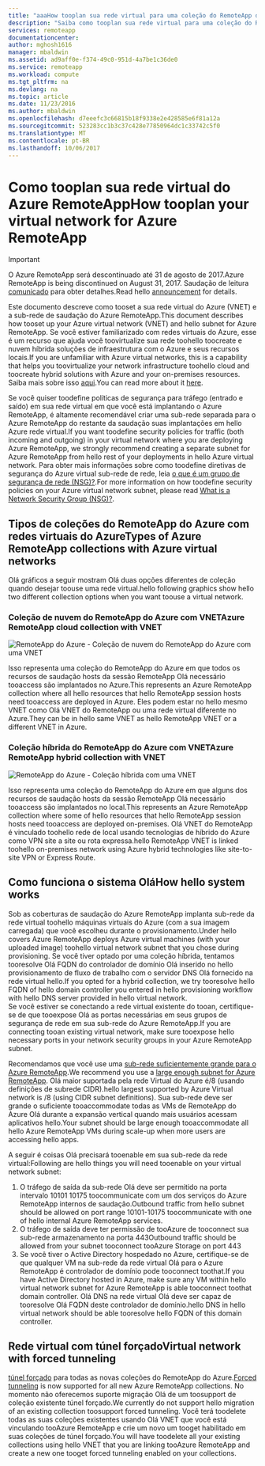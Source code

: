 ```yaml
---
title: "aaaHow tooplan sua rede virtual para uma coleção do RemoteApp do Azure | Microsoft Docs"
description: "Saiba como tooplan sua rede virtual para uma coleção do RemoteApp do Azure."
services: remoteapp
documentationcenter: 
author: mghosh1616
manager: mbaldwin
ms.assetid: ad9aff0e-f374-49c0-951d-4a7be1c36de0
ms.service: remoteapp
ms.workload: compute
ms.tgt_pltfrm: na
ms.devlang: na
ms.topic: article
ms.date: 11/23/2016
ms.author: mbaldwin
ms.openlocfilehash: d7eeefc3c66815b18f9338e2e428585e6f81a12a
ms.sourcegitcommit: 523283cc1b3c37c428e77850964dc1c33742c5f0
ms.translationtype: MT
ms.contentlocale: pt-BR
ms.lasthandoff: 10/06/2017
---
```

# <a name="how-tooplan-your-virtual-network-for-azure-remoteapp"></a><span data-ttu-id="aa293-103">Como tooplan sua rede virtual do Azure RemoteApp</span><span class="sxs-lookup"><span data-stu-id="aa293-103">How tooplan your virtual network for Azure RemoteApp</span></span>
> [!IMPORTANT]
> <span data-ttu-id="aa293-104">O Azure RemoteApp será descontinuado até 31 de agosto de 2017.</span><span class="sxs-lookup"><span data-stu-id="aa293-104">Azure RemoteApp is being discontinued on August 31, 2017.</span></span> <span data-ttu-id="aa293-105">Saudação de leitura [comunicado](https://go.microsoft.com/fwlink/?linkid=821148) para obter detalhes.</span><span class="sxs-lookup"><span data-stu-id="aa293-105">Read hello [announcement](https://go.microsoft.com/fwlink/?linkid=821148) for details.</span></span>
> 
> 

<span data-ttu-id="aa293-106">Este documento descreve como tooset a sua rede virtual do Azure (VNET) e a sub-rede de saudação do Azure RemoteApp.</span><span class="sxs-lookup"><span data-stu-id="aa293-106">This document describes how tooset up your Azure virtual network (VNET) and hello subnet for Azure RemoteApp.</span></span> <span data-ttu-id="aa293-107">Se você estiver familiarizado com redes virtuais do Azure, esse é um recurso que ajuda você toovirtualize sua rede toohello toocreate e nuvem híbrida soluções de infraestrutura com o Azure e seus recursos locais.</span><span class="sxs-lookup"><span data-stu-id="aa293-107">If you are unfamiliar with Azure virtual networks, this is a capability that helps you toovirtualize your network infrastructure toohello cloud and toocreate hybrid solutions with Azure and your on-premises resources.</span></span> <span data-ttu-id="aa293-108">Saiba mais sobre isso [aqui](../virtual-network/virtual-networks-overview.md).</span><span class="sxs-lookup"><span data-stu-id="aa293-108">You can read more about it [here](../virtual-network/virtual-networks-overview.md).</span></span>

<span data-ttu-id="aa293-109">Se você quiser toodefine políticas de segurança para tráfego (entrado e saído) em sua rede virtual em que você está implantando o Azure RemoteApp, é altamente recomendável criar uma sub-rede separada para o Azure RemoteApp do restante da saudação suas implantações em hello Azure rede virtual.</span><span class="sxs-lookup"><span data-stu-id="aa293-109">If you want toodefine security policies for traffic (both incoming and outgoing) in your virtual network where you are deploying Azure RemoteApp, we strongly recommend creating a separate subnet for Azure RemoteApp from hello rest of your deployments in hello Azure virtual network.</span></span> <span data-ttu-id="aa293-110">Para obter mais informações sobre como toodefine diretivas de segurança do Azure virtual sub-rede de rede, leia [o que é um grupo de segurança de rede (NSG)?](../virtual-network/virtual-networks-nsg.md).</span><span class="sxs-lookup"><span data-stu-id="aa293-110">For more information on how toodefine security policies on your Azure virtual network subnet, please read [What is a Network Security Group (NSG)?](../virtual-network/virtual-networks-nsg.md).</span></span>

## <a name="types-of-azure-remoteapp-collections-with-azure-virtual-networks"></a><span data-ttu-id="aa293-111">Tipos de coleções do RemoteApp do Azure com redes virtuais do Azure</span><span class="sxs-lookup"><span data-stu-id="aa293-111">Types of Azure RemoteApp collections with Azure virtual networks</span></span>
<span data-ttu-id="aa293-112">Olá gráficos a seguir mostram Olá duas opções diferentes de coleção quando desejar toouse uma rede virtual.</span><span class="sxs-lookup"><span data-stu-id="aa293-112">hello following graphics show hello two different collection options when you want toouse a virtual network.</span></span>

### <a name="azure-remoteapp-cloud-collection-with-vnet"></a><span data-ttu-id="aa293-113">Coleção de nuvem do RemoteApp do Azure com VNET</span><span class="sxs-lookup"><span data-stu-id="aa293-113">Azure RemoteApp cloud collection with VNET</span></span>
 ![RemoteApp do Azure - Coleção de nuvem do RemoteApp do Azure com uma VNET](./media/remoteapp-planvpn/ra-cloudvpn.png)

<span data-ttu-id="aa293-115">Isso representa uma coleção do RemoteApp do Azure em que todos os recursos de saudação hosts da sessão RemoteApp Olá necessário tooaccess são implantados no Azure.</span><span class="sxs-lookup"><span data-stu-id="aa293-115">This represents an Azure RemoteApp collection where all hello resources that hello RemoteApp session hosts need tooaccess are deployed in Azure.</span></span> <span data-ttu-id="aa293-116">Eles podem estar no hello mesmo VNET como Olá VNET do RemoteApp ou uma rede virtual diferente no Azure.</span><span class="sxs-lookup"><span data-stu-id="aa293-116">They can be in hello same VNET as hello RemoteApp VNET or a different VNET in Azure.</span></span>

### <a name="azure-remoteapp-hybrid-collection-with-vnet"></a><span data-ttu-id="aa293-117">Coleção híbrida do RemoteApp do Azure com VNET</span><span class="sxs-lookup"><span data-stu-id="aa293-117">Azure RemoteApp hybrid collection with VNET</span></span>
![RemoteApp do Azure - Coleção híbrida com uma VNET](./media/remoteapp-planvpn/ra-hybridvpn.png)

<span data-ttu-id="aa293-119">Isso representa uma coleção do RemoteApp do Azure em que alguns dos recursos de saudação hosts da sessão RemoteApp Olá necessário tooaccess são implantados no local.</span><span class="sxs-lookup"><span data-stu-id="aa293-119">This represents an Azure RemoteApp collection where some of hello resources that hello RemoteApp session hosts need tooaccess are deployed on-premises.</span></span> <span data-ttu-id="aa293-120">Olá VNET do RemoteApp é vinculado toohello rede de local usando tecnologias de híbrido do Azure como VPN site a site ou rota expressa.</span><span class="sxs-lookup"><span data-stu-id="aa293-120">hello RemoteApp VNET is linked toohello on-premises network using Azure hybrid technologies like site-to-site VPN or Express Route.</span></span>

## <a name="how-hello-system-works"></a><span data-ttu-id="aa293-121">Como funciona o sistema Olá</span><span class="sxs-lookup"><span data-stu-id="aa293-121">How hello system works</span></span>
<span data-ttu-id="aa293-122">Sob as coberturas de saudação do Azure RemoteApp implanta sub-rede da rede virtual toohello máquinas virtuais do Azure (com a sua imagem carregada) que você escolheu durante o provisionamento.</span><span class="sxs-lookup"><span data-stu-id="aa293-122">Under hello covers Azure RemoteApp deploys Azure virtual machines (with your uploaded image) toohello virtual network subnet that you chose during provisioning.</span></span> <span data-ttu-id="aa293-123">Se você tiver optado por uma coleção híbrida, tentamos tooresolve Olá FQDN do controlador de domínio Olá inserido no hello provisionamento de fluxo de trabalho com o servidor DNS Olá fornecido na rede virtual hello.</span><span class="sxs-lookup"><span data-stu-id="aa293-123">If you opted for a hybrid collection, we try tooresolve hello FQDN of hello domain controller you entered in hello provisioning workflow with hello DNS server provided in hello virtual network.</span></span>  
<span data-ttu-id="aa293-124">Se você estiver se conectando a rede virtual existente do tooan, certifique-se de que tooexpose Olá as portas necessárias em seus grupos de segurança de rede em sua sub-rede do Azure RemoteApp.</span><span class="sxs-lookup"><span data-stu-id="aa293-124">If you are connecting tooan existing virtual network, make sure tooexpose hello necessary ports in your network security groups in your Azure RemoteApp subnet.</span></span> 

<span data-ttu-id="aa293-125">Recomendamos que você use uma [sub-rede suficientemente grande para o Azure RemoteApp](remoteapp-vnetsizing.md).</span><span class="sxs-lookup"><span data-stu-id="aa293-125">We recommend you use a [large enough  subnet for Azure RemoteApp](remoteapp-vnetsizing.md).</span></span> <span data-ttu-id="aa293-126">Olá maior suportada pela rede Virtual do Azure é/8 (usando definições de subrede CIDR).</span><span class="sxs-lookup"><span data-stu-id="aa293-126">hello largest supported by Azure Virtual network is /8 (using CIDR subnet definitions).</span></span> <span data-ttu-id="aa293-127">Sua sub-rede deve ser grande o suficiente tooaccommodate todas as VMs de RemoteApp do Azure Olá durante a expansão vertical quando mais usuários acessam aplicativos hello.</span><span class="sxs-lookup"><span data-stu-id="aa293-127">Your subnet should be large enough tooaccommodate all hello Azure RemoteApp VMs during scale-up when more users are accessing hello apps.</span></span> 

<span data-ttu-id="aa293-128">A seguir é coisas Olá precisará tooenable em sua sub-rede da rede virtual:</span><span class="sxs-lookup"><span data-stu-id="aa293-128">Following are hello things you will need tooenable on your virtual network subnet:</span></span> 

1. <span data-ttu-id="aa293-129">O tráfego de saída da sub-rede Olá deve ser permitido na porta intervalo 10101 10175 toocommunicate com um dos serviços do Azure RemoteApp internos de saudação.</span><span class="sxs-lookup"><span data-stu-id="aa293-129">Outbound traffic from hello subnet should be allowed on port range 10101-10175 toocommunicate with one of hello internal Azure RemoteApp services.</span></span>
2. <span data-ttu-id="aa293-130">O tráfego de saída deve ter permissão de tooAzure de tooconnect sua sub-rede armazenamento na porta 443</span><span class="sxs-lookup"><span data-stu-id="aa293-130">Outbound traffic should be allowed from your subnet tooconnect tooAzure Storage on port 443</span></span>
3. <span data-ttu-id="aa293-131">Se você tiver o Active Directory hospedado no Azure, certifique-se de que qualquer VM na sub-rede da rede virtual Olá para o Azure RemoteApp é controlador de domínio pode tooconnect toothat.</span><span class="sxs-lookup"><span data-stu-id="aa293-131">If you have Active Directory hosted in Azure, make sure any VM within hello virtual network subnet for Azure RemoteApp is able tooconnect toothat domain controller.</span></span> <span data-ttu-id="aa293-132">Olá DNS na rede virtual Olá deve ser capaz de tooresolve Olá FQDN deste controlador de domínio.</span><span class="sxs-lookup"><span data-stu-id="aa293-132">hello DNS in hello virtual network should be able tooresolve hello FQDN of this domain controller.</span></span>

## <a name="virtual-network-with-forced-tunneling"></a><span data-ttu-id="aa293-133">Rede virtual com túnel forçado</span><span class="sxs-lookup"><span data-stu-id="aa293-133">Virtual network with forced tunneling</span></span>
<span data-ttu-id="aa293-134">[túnel forçado](../vpn-gateway/vpn-gateway-about-forced-tunneling.md) para todas as novas coleções do RemoteApp do Azure.</span><span class="sxs-lookup"><span data-stu-id="aa293-134">[Forced tunneling](../vpn-gateway/vpn-gateway-about-forced-tunneling.md) is now supported for all new Azure RemoteApp collections.</span></span> <span data-ttu-id="aa293-135">No momento não oferecemos suporte migração Olá de um toosupport de coleção existente túnel forçado.</span><span class="sxs-lookup"><span data-stu-id="aa293-135">We currently do not support hello migration of an existing collection toosupport forced tunneling.</span></span>  <span data-ttu-id="aa293-136">Você terá toodelete todas as suas coleções existentes usando Olá VNET que você está vinculando tooAzure RemoteApp e crie um novo um tooget habilitado em suas coleções de túnel forçado.</span><span class="sxs-lookup"><span data-stu-id="aa293-136">You will have toodelete all your existing collections using hello VNET that you are linking tooAzure RemoteApp and create a new one tooget forced tunneling enabled on your collections.</span></span> 


